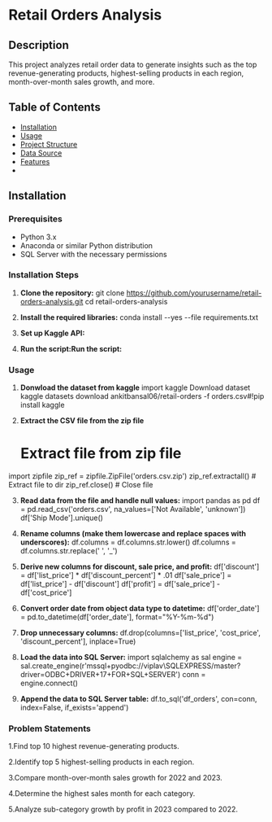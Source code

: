 # Retail Orders Analysis

## Description
This project analyzes retail order data to generate insights such as the top revenue-generating products, highest-selling products in each region, month-over-month sales growth, and more.

## Table of Contents
- [Installation](#installation)
- [Usage](#usage)
- [Project Structure](#project-structure)
- [Data Source](#data-source)
- [Features](#features)
- 
## Installation

### Prerequisites
- Python 3.x
- Anaconda or similar Python distribution
- SQL Server with the necessary permissions

### Installation Steps

1. **Clone the repository:**
   git clone https://github.com/yourusername/retail-orders-analysis.git
   cd retail-orders-analysis
   
2. **Install the required libraries:**
conda install --yes --file requirements.txt

3. **Set up Kaggle API:**

4. **Run the script:Run the script:**

### Usage   

1. **Donwload the dataset from kaggle**
  import kaggle
  Download dataset
  kaggle datasets download ankitbansal06/retail-orders -f orders.csv#!pip install kaggle

2. **Extract the CSV file from the zip file**
   # Extract file from zip file
import zipfile
zip_ref = zipfile.ZipFile('orders.csv.zip') 
zip_ref.extractall() # Extract file to dir
zip_ref.close() # Close file

3. **Read data from the file and handle null values:**
  import pandas as pd
  df = pd.read_csv('orders.csv', na_values=['Not Available', 'unknown'])
  df['Ship Mode'].unique()

4. **Rename columns (make them lowercase and replace spaces with underscores):**
  df.columns = df.columns.str.lower()
  df.columns = df.columns.str.replace(' ', '_')

5. **Derive new columns for discount, sale price, and profit:**
  df['discount'] = df['list_price'] * df['discount_percent'] * .01
  df['sale_price'] = df['list_price'] - df['discount']
  df['profit'] = df['sale_price'] - df['cost_price']

6. **Convert order date from object data type to datetime:**
  df['order_date'] = pd.to_datetime(df['order_date'], format="%Y-%m-%d")

7. **Drop unnecessary columns:**
  df.drop(columns=['list_price', 'cost_price', 'discount_percent'], inplace=True)

8. **Load the data into SQL Server:**
  import sqlalchemy as sal
  engine = sal.create_engine(r'mssql+pyodbc://viplav\SQLEXPRESS/master?driver=ODBC+DRIVER+17+FOR+SQL+SERVER')
  conn = engine.connect()

9. **Append the data to SQL Server table:**
   df.to_sql('df_orders', con=conn, index=False, if_exists='append')

### Problem Statements

1.Find top 10 highest revenue-generating products.

2.Identify top 5 highest-selling products in each region.

3.Compare month-over-month sales growth for 2022 and 2023.

4.Determine the highest sales month for each category.

5.Analyze sub-category growth by profit in 2023 compared to 2022.
